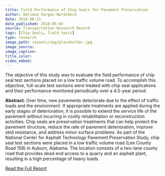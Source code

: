 ```yaml
---
title: Field Performance of Chip Seals for Pavement Preservation
author: Adriana Vargas-Nordcbeck
date: 2018-06-11
date_published: 2018-05-04
source: Transportation Research Record
tags: [Chip Seals, field tests]
type: research
image_path: /assets/img/placeholder.jpg
image_source:
image_caption:
title_color:
video_embed:
---
```

The objective of this study was to evaluate the field performance of chip seal test sections placed on a low traffic volume road. To accomplish this objective, full-scale test sections were treated with chip seal applications and their performance monitored periodically over a 4.5-year period.
<!--more-->

**Abstract**: Over time, new pavements deteriorate due to the effect of traffic loads and the environment. If appropriate treatments are applied during the early stages of deterioration, it is possible to extend the service life of the pavement without incurring in costly rehabilitation or reconstruction activities. Chip seals are preservation treatments that can help protect the pavement structure, reduce the rate of pavement deterioration, improve skid resistance, and address minor surface problems. As part of the National Center for Asphalt Technology Pavement Preservation Study, chip seal test sections were placed in a low traffic volume road (Lee County Road 159) in Auburn, Alabama. The location consists of a two-lane county road that provides dead end access to a quarry and an asphalt plant, resulting in a high percentage of heavy loads.

[Read the Full Report](http://journals.sagepub.com/doi/full/10.1177/0361198118768531 "Field Performance of Chip Seals for Pavement Preservation")
